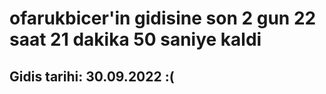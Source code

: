 # ofarukbicer'in gidisine son 2 gun 22 saat 21 dakika 50 saniye kaldi

## Gidis tarihi: 30.09.2022 :(